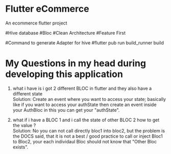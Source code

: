 # Flutter eCommerce

An ecommerce flutter project

#Hive database
#Bloc
#Clean Architecture
#Feature First

#Command to generate Adapter for hive
#flutter pub run build_runner build

# My Questions in my head during developing this application

1) what i have is i got 2 different BLOC in flutter and they also have a different state <br/>
  Solution: Create an event where you want to access your state; basically like if you want to access your authState then create an event inside your AuthBloc in this you can get your "authState".

3) what if i have a BLOC 1 and i call the state of other BLOC 2 how to get the value ? <br/>
  Solution: No you can not call directly bloc1 into bloc2, but the problem is the DOCS said, that it is not a best / good practice to call or inject Bloc1 to Bloc2, your each individaul Bloc should not know that "Other Bloc exists".
